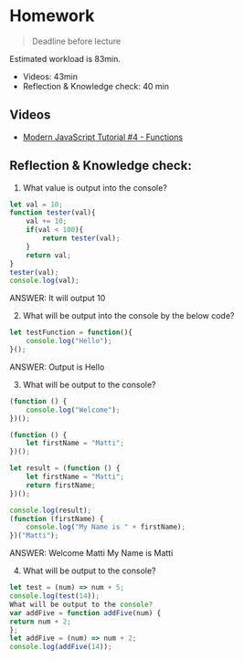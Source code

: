 
# Homework

> Deadline before lecture

Estimated workload is 83min.
- Videos:  43min
- Reflection & Knowledge check: 40 min

## Videos

- [Modern JavaScript Tutorial #4 - Functions](https://youtu.be/xUI5Tsl2JpY)

## Reflection & Knowledge check:  

1. What value is output into the console?

```js
let val = 10;
function tester(val){
    val += 10;
    if(val < 100){
        return tester(val);
    }
    return val;
}
tester(val);
console.log(val);

```
ANSWER: It will output 10


2. What will be output into the console by the below code?

```js
let testFunction = function(){
    console.log("Hello");
}();
```
ANSWER: Output is Hello

3. What will be output to the console?

```js
(function () {
    console.log("Welcome");
})();

(function () {
    let firstName = "Matti";
})();

let result = (function () {
    let firstName = "Matti";
    return firstName;
})();

console.log(result);
(function (firstName) {
    console.log("My Name is " + firstName);
})("Matti");
```
ANSWER:
Welcome 
Matti 
My Name is Matti

4. What will be output to the console?

```js
let test = (num) => num + 5;
console.log(test(14));
What will be output to the console?
var addFive = function addFive(num) {
return num + 2;
};
let addFive = (num) => num + 2;
console.log(addFive(14));
```



